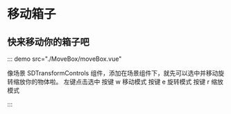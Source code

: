 # 移动箱子

## 快来移动你的箱子吧
::: demo src="./MoveBox/moveBox.vue" 

像场景 SDTransformControls 组件，添加在场景组件下，就先可以选中并移动旋转缩放你的物体啦。
左键点击选中 按键 w 移动模式 按键 e 旋转模式 按键 r 缩放模式


:::

